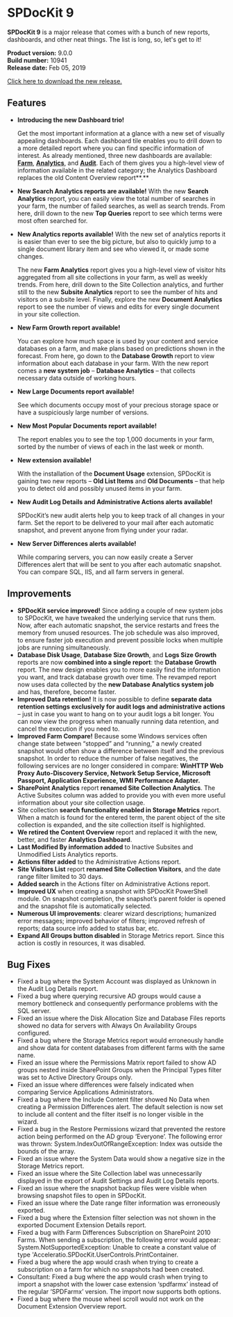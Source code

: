 # SPDocKit 9

**SPDocKit 9** is a major release that comes with a bunch of new reports, dashboards, and other neat things. The list is long, so, let's get to it!

**Product version:** 9.0.0  
**Build number:** 10941  
**Release date:** Feb 05, 2019

[Click here to download the new release.](https://www.syskit.com/products/spdockit/download/)

## Features

* **Introducing the new Dashboard trio!** 

  Get the most important information at a glance with a new set of visually appealing dashboards. Each dashboard tile enables you to drill down to a more detailed report where you can find specific information of interest. As already mentioned, three new dashboards are available: [**Farm**](../explore-reports-and-create-documentation/farm-explorer/farm-dashboard.md), [**Analytics**](../explore-reports-and-create-documentation/analytics-and-usage-reports/analytics-dashboard.md), and [**Audit**](../explore-reports-and-create-documentation/audit-reports/audit-dashboard.md). Each of them gives you a high-level view of information available in the related category; the Analytics Dashboard replaces the old Content Overview report**.**

* **New Search Analytics reports are available!**  With the new **Search Analytics** report, you can easily view the total number of searches in your farm, the number of failed searches, as well as search trends. From here, drill down to the new **Top Queries** report to see which terms were most often searched for.
* **New Analytics reports available!** With the new set of analytics reports it is easier than ever to see the big picture, but also to quickly jump to a single document library item and see who viewed it, or made some changes. 

  The new **Farm Analytics** report gives you a high-level view of visitor hits aggregated from all site collections in your farm, as well as weekly trends. From here, drill down to the Site Collection analytics, and further still to the new **Subsite Analytics** report to see the number of hits and visitors on a subsite level. Finally, explore the new **Document Analytics** report to see the number of views and edits for every single document in your site collection.

* **New Farm Growth report available!**  

  You can explore how much space is used by your content and service databases on a farm, and make plans based on predictions shown in the forecast. From here, go down to the **Database Growth** report to view information about each database in your farm. With the new report comes a **new system job** – **Database Analytics** – that collects necessary data outside of working hours.

* **New Large Documents report available!**  

  See which documents occupy most of your precious storage space or have a suspiciously large number of versions.

* **New Most Popular Documents report available!**  

  The report enables you to see the top 1,000 documents in your farm, sorted by the number of views of each in the last week or month.

* **New extension available!**  

  With the installation of the **Document Usage** extension, SPDocKit is gaining two new reports – **Old List Items** and **Old Documents** – that help you to detect old and possibly unused items in your farm.

* **New Audit Log Details and Administrative Actions alerts available!**  

  SPDocKit’s new audit alerts help you to keep track of all changes in your farm. Set the report to be delivered to your mail after each automatic snapshot, and prevent anyone from flying under your radar.

* **New Server Differences alerts available!**  

  While comparing servers, you can now easily create a Server Differences alert that will be sent to you after each automatic snapshot. You can compare SQL, IIS, and all farm servers in general.

## Improvements

* **SPDocKit service improved!** Since adding a couple of new system jobs to SPDocKit, we have tweaked the underlying service that runs them. Now, after each automatic snapshot, the service restarts and frees the memory from unused resources. The job schedule was also improved, to ensure faster job execution and prevent possible locks when multiple jobs are running simultaneously.
* **Database Disk Usage**, **Database Size Growth**, and **Logs Size Growth** reports are now **combined into a single report**: the **Database Growth** report. The new design enables you to more easily find the information you want, and track database growth over time. The revamped report now uses data collected by the **new Database Analytics system job** and has, therefore, become faster.
* **Improved Data retention!**  It is now possible to define **separate data retention settings exclusively for audit logs and administrative actions** – just in case you want to hang on to your audit logs a bit longer. You can now view the progress when manually running data retention, and cancel the execution if you need to.
* **Improved Farm Compare!**  Because some Windows services often change state between “stopped” and “running,” a newly created snapshot would often show a difference between itself and the previous snapshot. In order to reduce the number of false negatives, the following services are no longer considered in compare: **WinHTTP Web Proxy Auto-Discovery Service, Network Setup Service, Microsoft Passport, Application Experience, WMI Performance Adapter.**
* **SharePoint Analytics** report **renamed Site Collection Analytics**.  The Active Subsites column was added to provide you with even more useful information about your site collection usage.
* Site collection **search functionality enabled in Storage Metrics** report.  When a match is found for the entered term, the parent object of the site collection is expanded, and the site collection itself is highlighted.
* **We retired the Content Overview** report and replaced it with the new, better, and faster **Analytics Dashboard**.
* **Last Modified By information added** to Inactive Subsites and Unmodified Lists Analytics reports.
* **Actions filter added** to the Administrative Actions report.
* **Site Visitors List** report **renamed Site Collection Visitors**, and the date range filter limited to 30 days.
* **Added search** in the Actions filter on Administrative Actions report.
* **Improved UX** when creating a snapshot with SPDocKit PowerShell module. On snapshot completion, the snapshot’s parent folder is opened and the snapshot file is automatically selected.
* **Numerous UI improvements**: clearer wizard descriptions; humanized error messages; improved behavior of filters; improved refresh of reports; data source info added to status bar, etc.
* **Expand All Groups button disabled** in Storage Metrics report. Since this action is costly in resources, it was disabled.

## Bug Fixes

* Fixed a bug where the System Account was displayed as Unknown in the Audit Log Details report.
* Fixed a bug where querying recursive AD groups would cause a memory bottleneck and consequently performance problems with the SQL server.
* Fixed an issue where the Disk Allocation Size and Database Files reports showed no data for servers with Always On Availability Groups configured.
* Fixed a bug where the Storage Metrics report would erroneously handle and show data for content databases from different farms with the same name.
* Fixed an issue where the Permissions Matrix report failed to show AD groups nested inside SharePoint Groups when the Principal Types filter was set to Active Directory Groups only.
* Fixed an issue where differences were falsely indicated when comparing Service Applications Administrators.
* Fixed a bug where the Include Content filter showed No Data when creating a Permission Differences alert. The default selection is now set to include all content and the filter itself is no longer visible in the wizard.
* Fixed a bug in the Restore Permissions wizard that prevented the restore action being performed on the AD group ‘Everyone’. The following error was thrown: System.IndexOutOfRangeException: Index was outside the bounds of the array.
* Fixed an issue where the System Data would show a negative size in the Storage Metrics report.
* Fixed an issue where the Site Collection label was unnecessarily displayed in the export of Audit Settings and Audit Log Details reports.
* Fixed an issue where the snapshot backup files were visible when browsing snapshot files to open in SPDocKit.
* Fixed an issue where the Date range filter information was erroneously exported.
* Fixed a bug where the Extension filter selection was not shown in the exported Document Extension Details report.
* Fixed a bug with Farm Differences Subscription on SharePoint 2010 Farms. When sending a subscription, the following error would appear: System.NotSupportedException: Unable to create a constant value of type 'Acceleratio.SPDocKit.UserControls.PrintContainer.
* Fixed a bug where the app would crash when trying to create a subscription on a farm for which no snapshots had been created.
* Consultant: Fixed a bug where the app would crash when trying to import a snapshot with the lower case extension ‘spdfarmx’ instead of the regular ‘SPDFarmx’ version. The import now supports both options.
* Fixed a bug where the mouse wheel scroll would not work on the Document Extension Overview report.

